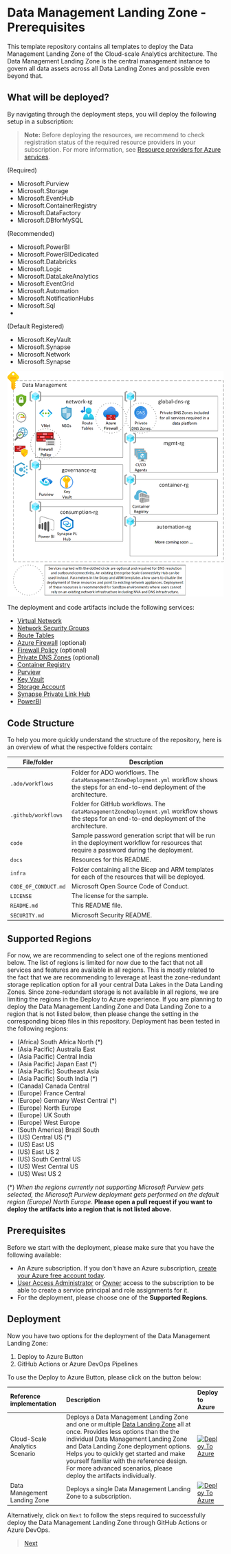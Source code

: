 # Data Management Landing Zone - Prerequisites

This template repository contains all templates to deploy the Data Management Landing Zone of the Cloud-scale Analytics architecture. The Data Management Landing Zone is the central management instance to govern all data assets across all Data Landing Zones and possible even beyond that.

## What will be deployed?

By navigating through the deployment steps, you will deploy the following setup in a subscription:

> **Note:** Before deploying the resources, we recommend to check registration status of the required resource providers in your subscription. For more information, see [Resource providers for Azure services](https://docs.microsoft.com/azure/azure-resource-manager/management/resource-providers-and-types).

(Required)
- Microsoft.Purview
- Microsoft.Storage
- Microsoft.EventHub
- Microsoft.ContainerRegistry
- Microsoft.DataFactory
- Microsoft.DBforMySQL

(Recommended) 
- Microsoft.PowerBI
- Microsoft.PowerBIDedicated
- Microsoft.Databricks
- Microsoft.Logic
- Microsoft.DataLakeAnalytics
- Microsoft.EventGrid
- Microsoft.Automation
- Microsoft.NotificationHubs
- Microsoft.Sql
- 
(Default Registered)
- Microsoft.KeyVault
- Microsoft.Synapse
- Microsoft.Network
- Microsoft.Synapse


![Data Management Landing Zone](/docs/images/DataManagementZone.png)

The deployment and code artifacts include the following services:

- [Virtual Network](https://docs.microsoft.com/azure/virtual-network/virtual-networks-overview)
- [Network Security Groups](https://docs.microsoft.com/azure/virtual-network/network-security-groups-overview)
- [Route Tables](https://docs.microsoft.com/azure/virtual-network/virtual-networks-udr-overview)
- [Azure Firewall](https://docs.microsoft.com/azure/firewall/overview) (optional)
- [Firewall Policy](https://docs.microsoft.com/azure/firewall-manager/policy-overview#:~:text=Firewall%20Policy%20is%20an%20Azure,work%20across%20regions%20and%20subscriptions.) (optional)
- [Private DNS Zones](https://docs.microsoft.com/azure/dns/private-dns-privatednszone#:~:text=By%20using%20private%20DNS%20zones,that%20are%20linked%20to%20it.) (optional)
- [Container Registry](https://docs.microsoft.com/azure/container-registry/)
- [Purview](https://docs.microsoft.com/azure/purview/)
- [Key Vault](https://docs.microsoft.com/azure/key-vault/general)
- [Storage Account](https://docs.microsoft.com/azure/storage/common/storage-account-overview)
- [Synapse Private Link Hub](https://docs.microsoft.com/azure/synapse-analytics/security/synapse-private-link-hubs)
- [PowerBI](https://docs.microsoft.com/power-bi/fundamentals/power-bi-overview)

## Code Structure

To help you more quickly understand the structure of the repository, here is an overview of what the respective folders contain:

| File/folder                   | Description                                |
| ----------------------------- | ------------------------------------------ |
| `.ado/workflows`              | Folder for ADO workflows. The `dataManagementZoneDeployment.yml` workflow shows the steps for an end-to-end deployment of the architecture. |
| `.github/workflows`           | Folder for GitHub workflows. The `dataManagementZoneDeployment.yml` workflow shows the steps for an end-to-end deployment of the architecture. |
| `code`                        | Sample password generation script that will be run in the deployment workflow for resources that require a password during the deployment. |
| `docs`                        | Resources for this README.                 |
| `infra`                       | Folder containing all the Bicep and ARM templates for each of the resources that will be deployed. |
| `CODE_OF_CONDUCT.md`          | Microsoft Open Source Code of Conduct.     |
| `LICENSE`                     | The license for the sample.                |
| `README.md`                   | This README file.                          |
| `SECURITY.md`                 | Microsoft Security README.                 |

## Supported Regions

For now, we are recommending to select one of the regions mentioned below. The list of regions is limited for now due to the fact that not all services and features are available in all regions. This is mostly related to the fact that we are recommending to leverage at least the zone-redundant storage replication option for all your central Data Lakes in the Data Landing Zones. Since zone-redundant storage is not available in all regions, we are limiting the regions in the Deploy to Azure experience. If you are planning to deploy the Data Management Landing Zone and Data Landing Zone to a region that is not listed below, then please change the setting in the corresponding bicep files in this repository. Deployment has been tested in the following regions:

- (Africa) South Africa North (*)
- (Asia Pacific) Australia East
- (Asia Pacific) Central India
- (Asia Pacific) Japan East (*)
- (Asia Pacific) Southeast Asia
- (Asia Pacific) South India (*)
- (Canada) Canada Central
- (Europe) France Central
- (Europe) Germany West Central (*)
- (Europe) North Europe
- (Europe) UK South
- (Europe) West Europe
- (South America) Brazil South
- (US) Central US (*)
- (US) East US
- (US) East US 2
- (US) South Central US
- (US) West Central US
- (US) West US 2

(*) *When the regions currently not supporting Microsoft Purview gets selected, the Microsoft Purview deployment gets performed on the default region  (Europe) North Europe*.
**Please open a pull request if you want to deploy the artifacts into a region that is not listed above.**

## Prerequisites

Before we start with the deployment, please make sure that you have the following available:

- An Azure subscription. If you don't have an Azure subscription, [create your Azure free account today](https://azure.microsoft.com/free/).
- [User Access Administrator](https://docs.microsoft.com/azure/role-based-access-control/built-in-roles#user-access-administrator) or [Owner](https://docs.microsoft.com/azure/role-based-access-control/built-in-roles#owner) access to the subscription to be able to create a service principal and role assignments for it.
- For the deployment, please choose one of the **Supported Regions**.

## Deployment

Now you have two options for the deployment of the Data Management Landing Zone:

1. Deploy to Azure Button
2. GitHub Actions or Azure DevOps Pipelines

To use the Deploy to Azure Button, please click on the button below:

| Reference implementation   | Description | Deploy to Azure |
|:---------------------------|:------------|:----------------|
| Cloud-Scale Analytics Scenario | Deploys a Data Management Landing Zone and one or multiple [Data Landing Zone](https://github.com/Azure/data-landing-zone) all at once. Provides less options than the the individual Data Management Landing Zone and Data Landing Zone deployment options. Helps you to quickly get started and make yourself familiar with the reference design. For more advanced scenarios, please deploy the artifacts individually. |[![Deploy To Azure](https://aka.ms/deploytoazurebutton)](https://portal.azure.com/#blade/Microsoft_Azure_CreateUIDef/CustomDeploymentBlade/uri/https%3A%2F%2Fraw.githubusercontent.com%2FAzure%2Fdata-management-zone%2Fmain%2Fdocs%2Freference%2FdataManagementAnalytics.json/uiFormDefinitionUri/https%3A%2F%2Fraw.githubusercontent.com%2FAzure%2Fdata-management-zone%2Fmain%2Fdocs%2Freference%2Fportal.dataManagementAnalytics.json) |
| Data Management Landing Zone       | Deploys a single Data Management Landing Zone to a subscription. |[![Deploy To Azure](https://aka.ms/deploytoazurebutton)](https://portal.azure.com/#blade/Microsoft_Azure_CreateUIDef/CustomDeploymentBlade/uri/https%3A%2F%2Fraw.githubusercontent.com%2FAzure%2Fdata-management-zone%2Fmain%2Finfra%2Fmain.json/uiFormDefinitionUri/https%3A%2F%2Fraw.githubusercontent.com%2FAzure%2Fdata-management-zone%2Fmain%2Fdocs%2Freference%2Fportal.dataManagementZone.json) |

Alternatively, click on `Next` to follow the steps required to successfully deploy the Data Management Landing Zone through GitHub Actions or Azure DevOps.

>[Next](/docs/DataManagementAnalytics-CreateRepository.md)
